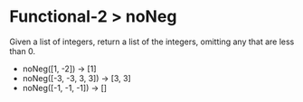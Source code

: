 # Functional-2 > noNeg

Given a list of integers, return a list of the integers, omitting any that are less than 0.

- noNeg([1, -2]) → [1]
- noNeg([-3, -3, 3, 3]) → [3, 3]
- noNeg([-1, -1, -1]) → []